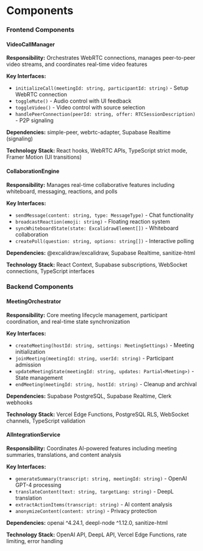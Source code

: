 # Components

### Frontend Components

#### VideoCallManager
**Responsibility:** Orchestrates WebRTC connections, manages peer-to-peer video streams, and coordinates real-time video features

**Key Interfaces:**
- `initializeCall(meetingId: string, participantId: string)` - Setup WebRTC connection
- `toggleMute()` - Audio control with UI feedback
- `toggleVideo()` - Video control with source selection
- `handlePeerConnection(peerId: string, offer: RTCSessionDescription)` - P2P signaling

**Dependencies:** simple-peer, webrtc-adapter, Supabase Realtime (signaling)

**Technology Stack:** React hooks, WebRTC APIs, TypeScript strict mode, Framer Motion (UI transitions)

#### CollaborationEngine
**Responsibility:** Manages real-time collaborative features including whiteboard, messaging, reactions, and polls

**Key Interfaces:**
- `sendMessage(content: string, type: MessageType)` - Chat functionality
- `broadcastReaction(emoji: string)` - Floating reaction system
- `syncWhiteboardState(state: ExcalidrawElement[])` - Whiteboard collaboration
- `createPoll(question: string, options: string[])` - Interactive polling

**Dependencies:** @excalidraw/excalidraw, Supabase Realtime, sanitize-html

**Technology Stack:** React Context, Supabase subscriptions, WebSocket connections, TypeScript interfaces

### Backend Components

#### MeetingOrchestrator
**Responsibility:** Core meeting lifecycle management, participant coordination, and real-time state synchronization

**Key Interfaces:**
- `createMeeting(hostId: string, settings: MeetingSettings)` - Meeting initialization
- `joinMeeting(meetingId: string, userId: string)` - Participant admission
- `updateMeetingState(meetingId: string, updates: Partial<Meeting>)` - State management
- `endMeeting(meetingId: string, hostId: string)` - Cleanup and archival

**Dependencies:** Supabase PostgreSQL, Supabase Realtime, Clerk webhooks

**Technology Stack:** Vercel Edge Functions, PostgreSQL RLS, WebSocket channels, TypeScript validation

#### AIIntegrationService
**Responsibility:** Coordinates AI-powered features including meeting summaries, translations, and content analysis

**Key Interfaces:**
- `generateSummary(transcript: string, meetingId: string)` - OpenAI GPT-4 processing
- `translateContent(text: string, targetLang: string)` - DeepL translation
- `extractActionItems(transcript: string)` - AI content analysis
- `anonymizeContent(content: string)` - Privacy protection

**Dependencies:** openai ^4.24.1, deepl-node ^1.12.0, sanitize-html

**Technology Stack:** OpenAI API, DeepL API, Vercel Edge Functions, rate limiting, error handling

